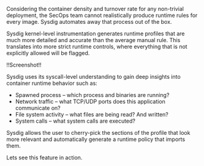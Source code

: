 
Considering the container density and turnover rate for any non-trivial deployment, the SecOps team cannot realistically produce runtime rules for every image. Sysdig automates away that process out of the box.

Sysdig kernel-level instrumentation generates runtime profiles that are much more detailed and accurate than the average manual rule. This translates into more strict runtime controls, where everything that is not explicitly allowed will be flagged.

!!Screenshot!!

Sysdig uses its syscall-level understanding to gain deep insights into container runtime behavior such as:

 - Spawned process – which process and binaries are running?
 - Network traffic – what TCP/UDP ports does this application communicate on?
 - File system activity – what files are being read? And written?
 - System calls – what system calls are executed?

Sysdig allows the user to cherry-pick the sections of the profile that look more relevant and automatically generate a runtime policy that imports them.

Lets see this feature in action.
